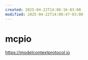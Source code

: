 ```yaml
---
created: 2025-04-22T14:08:16-03:00
modified: 2025-04-22T14:08:47-03:00
---
```


# mcpio

https://modelcontextprotocol.io
